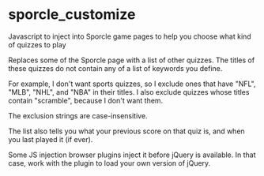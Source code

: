 # sporcle_customize
Javascript to inject into Sporcle game pages to help you choose what kind of quizzes to play

Replaces some of the Sporcle page with a list of other quizzes. The titles of these quizzes do not contain any of a list of keywords you define.

For example, I don't want sports quizzes, so I exclude ones that have "NFL", "MLB", "NHL", and "NBA" in their titles. I also exclude quizzes whose titles contain "scramble", because I don't want them.

The exclusion strings are case-insensitive.

The list also tells you what your previous score on that quiz is, and when you last played it (if ever).

Some JS injection browser plugins inject it before jQuery is available. In that case, work with the plugin to load your own version of jQuery.
